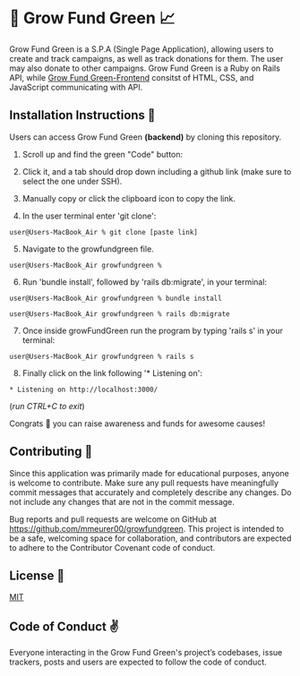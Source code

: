 ## <h1>🌱 Grow Fund Green 📈</h1>

 Grow Fund Green is a S.P.A (Single Page Application), allowing users to create and track campaigns, as well as track donations for them. The user may also donate to other campaigns. Grow Fund Green is a Ruby on Rails API, while [Grow Fund Green-Frontend](https://github.com/mmeurer00/growfundgreen-frontend) consitst of HTML, CSS, and JavaScript communicating with API.



## <h2>Installation Instructions 📲</h2>


Users can access Grow Fund Green **(backend)** by cloning this repository.

1. Scroll up and find the green "Code" button:

2. Click it, and a tab should drop down including a github link (make sure to select the one under SSH).

3. Manually copy or click the clipboard icon to copy the link.

4. In the user terminal enter 'git clone':

```
user@Users-MacBook_Air % git clone [paste link]
```

5. Navigate to the growfundgreen file.
```
user@Users-MacBook_Air growfundgreen % 
```
6. Run 'bundle install', followed by 'rails db:migrate', in your terminal:
```
user@Users-MacBook_Air growfundgreen % bundle install

user@Users-MacBook_Air growfundgreen % rails db:migrate
```
7. Once inside growFundGreen run the program by typing 'rails s' in your terminal:
```
user@Users-MacBook_Air growfundgreen % rails s 
```
8. Finally click on the link following '* Listening on':
```
* Listening on http://localhost:3000/
```
(*run CTRL+C to exit*)

Congrats 🎉 you can raise awareness and funds for awesome causes! 



## <h2>Contributing 🥰 </h2> 


Since this application was primarily made for educational purposes, anyone is welcome to contribute. Make sure any pull requests have meaningfully commit messages that accurately and completely describe any changes. Do not include any changes that are not in the commit message.

Bug reports and pull requests are welcome on GitHub at https://github.com/mmeurer00/growfundgreen. This project is intended to be a safe, welcoming space for collaboration, and contributors are expected to adhere to the Contributor Covenant code of conduct.


## <h2>License 🔗 </h2>



[MIT](https://github.com/mmeurer00/growfundgreen/blob/main/LICENSE)


## <h2>Code of Conduct ✌</h2>


Everyone interacting in the Grow Fund Green's project’s codebases, issue trackers, posts and users are expected to follow the code of conduct.